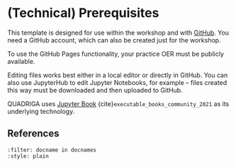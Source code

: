 # (Technical) Prerequisites

This template is designed for use within the workshop and with <a href="https://github.com" target="_blank" class="external-link">GitHub</a>. You need a GitHub account, which can also be created just for the workshop.

To use the GitHub Pages functionality, your practice OER must be publicly available.

Editing files works best either in a local editor or directly in GitHub. You can also use JupyterHub to edit Jupyter Notebooks, for example – files created this way must be downloaded and then uploaded to GitHub.

QUADRIGA uses <a href="https://jupyterbook.org/intro.html" target="_blank" class="external-link">Jupyter Book</a> {cite}`executable_books_community_2021` as its underlying technology.

## References
```{bibliography}
:filter: docname in docnames
:style: plain
```